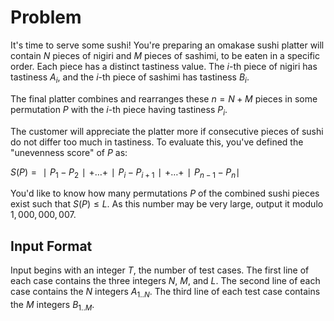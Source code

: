 # Problem

It's time to serve some sushi! You're preparing an omakase sushi platter will contain $N$ pieces of nigiri and $M$ pieces of sashimi, to be eaten in a specific order. Each piece has a distinct tastiness value. The $i$-th piece of nigiri has tastiness $A_i$​, and the $i$-th piece of sashimi has tastiness $B_i$​.

The final platter combines and rearranges these $n=N+M$ pieces in some permutation $P$ with the $i$-th piece having tastiness $P_i$​.

The customer will appreciate the platter more if consecutive pieces of sushi do not differ too much in tastiness. To evaluate this, you've defined the "unevenness score" of $P$ as:

$S(P)=∣P_1−P_2∣+…+∣P_i−P_{i+1}∣+…+∣P_{n−1}−P_n∣$

You'd like to know how many permutations $P$ of the combined sushi pieces exist such that $S(P)≤L$. As this number may be very large, output it modulo $1,000,000,007$.

## Input Format

Input begins with an integer $T$, the number of test cases.
The first line of each case contains the three integers $N$, $M$, and $L$.
The second line of each case contains the $N$ integers $A_{1..N}$​.
The third line of each test case contains the $M$ integers $B_{1..M}$​.
